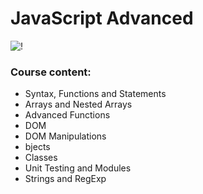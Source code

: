 # JavaScript Advanced

![!](https://user-images.githubusercontent.com/75258625/155037663-66c51696-15b3-417b-80b3-7e4f4eeee339.png)
### Course content:

* Syntax, Functions and Statements
*  Arrays and Nested Arrays
*  Advanced Functions
*  DOM
*  DOM Manipulations
*  bjects
*  Classes
*  Unit Testing and Modules
*  Strings and RegExp

